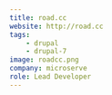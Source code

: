 ```yaml
---
title: road.cc
website: http://road.cc
tags:
    - drupal
    - drupal-7
image: roadcc.png
company: microserve
role: Lead Developer
---
```

